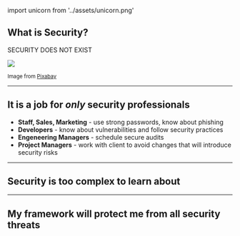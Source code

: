 <!-- sectionTitle: Misconceptions -->
import unicorn from '../assets/unicorn.png'

## What is Security?

SECURITY DOES NOT EXIST

<img className="content-center slide-bottom" src={unicorn} />

<p><small>
Image from <a href="https://pixabay.com/?utm_source=link-attribution&amp;utm_medium=referral&amp;utm_campaign=image&amp;utm_content=2007266">Pixabay</a>
</small></p>

<!-- note

Right from the start let's be transparent about it - there is no such thing as security.
No system is 100% secure, and everything is mostly broken.

NEXT: With this out of the way, there are a few more topics that I would like to
clear out. In my opinion security problems so often related to people rather than code
that talking a more about security mindset is as important as stories about
cool vulnerabilities.
-->

---

## It is a job for _**only**_ security professionals

- **Staff, Sales, Marketing** - use strong passwords, know about phishing
- **Developers** - know about vulnerabilities and follow security practices
- **Engeneering Managers** - schedule secure audits
- **Project Managers** - work with client to avoid changes that will introduce security risks

<!-- note

Security is not just a thing for security experts do, and you don't need to know about.
An opposite, security is a shared responsibility. It is everyone job. And here is some examples:

- It is responsibility of the staff members, sales, marketing team, to use strong passwords and keep them in password manager, and also be aware about phishing attacks
- It is responsibility of the developer to look out for SQL injection, XSS attacks and more
- It is responsibility of the engeneering manager to make sure that secure audits are done regularly
- It is responsibility of the project manager to decline the changes from the client if it will be a security risk
-->

---

## Security is too complex to learn about

<!-- note

Well it is, especially cryptography, this stuff is tough.
But at the same time, it is fun and the stories about braking the system is most of the time
reads like a good detective story or a comedy where main character stores passwords on a sticky note 
on the workdesk.

But jokes aside, there are basic steps, if followed, that will make
your web application better protected than vast majority of sites. Amature hackers looking
for an easy target, and professional hacker will brake your site anyway
if you don't have a dedicated InfoSec team.
-->

---

##  My framework will protect me from all security threats

<!-- note

Yes, from some of them. Your framework will protect you on the start, but as application logic grows,
developers will itroduce more vulnerabilities in code and there will be less and less
help from the framework itself.

**NEXT**: So that was about misconceptions about security. And with that we can now look at the
things that we, as a developers, can do to make our applications more secure.
-->